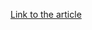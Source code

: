 [Link to the article](https://blog.malwarebytes.com/threat-analysis/2016/03/cerber-ransomware-new-but-mature/)
